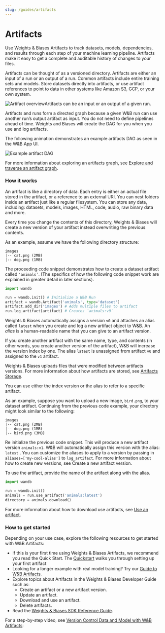 ```yaml
---
slug: /guides/artifacts
---
```


# Artifacts

Use Weights & Biases Artifacts to track datasets, models, dependencies, and results through each step of your machine learning pipeline. Artifacts make it easy to get a complete and auditable history of changes to your files.

Artifacts can be thought of as a versioned directory. Artifacts are either an input of a run or an output of a run. Common artifacts include entire training sets and models. Store datasets directly into artifacts, or use artifact references to point to data in other systems like Amazon S3, GCP, or your own system.

![Artifact overview](<pathname:///images/artifacts/artifacts_overview.png>)Artifacts can be an input or an output of a given run.

Artifacts and runs form a directed graph because a given W&B run can use another run’s output artifact as input. You do not need to define pipelines ahead of time. Weights and Biases will create the DAG for you when you use and log artifacts.

The following animation demonstrates an example artifacts DAG as seen in the W&B App UI.

![Example artifact DAG](<pathname:///images/artifacts/example_dag_view.gif>)

For more information about exploring an artifacts graph, see [Explore and traverse an artifact graph](explore-and-traverse-an-artifact-graph.md).

### How it works

An artifact is like a directory of data. Each entry is either an actual file stored in the artifact, or a reference to an external URI. You can nest folders inside an artifact just like a regular filesystem. You can store any data, including: datasets, models, images, HTML, code, audio, raw binary data and more.

Every time you change the contents of this directory, Weights & Biases will create a new version of your artifact instead overwriting the previous contents.

As an example, assume we have the following directory structure:

```
images
|-- cat.png (2MB)
|-- dog.png (1MB)
```

The proceeding code snippet demonstrates how to create a dataset artifact called `‘animals’`. (The specifics of how the following code snippet work are explained in greater detail in later sections).

```python
import wandb

run = wandb.init() # Initialize a W&B Run
artifact = wandb.Artifact('animals', type='dataset')
artifact.add_dir('images') # Adds multiple files to artifact
run.log_artifact(artifact) # Creates `animals:v0`
```

Weights & Biases automatically assigns a version `v0` and attaches an alias called `latest` when you create and log a new artifact object to W&B. An _alias_ is a human-readable name that you can give to an artifact version.

If you create another artifact with the same name, type, and contents (in other words, you create another version of the artifact), W&B will increase the version index by one. The alias `latest` is unassigned from artifact `v0` and assigned to the `v1` artifact.

Weights & Biases uploads files that were modified between artifacts versions. For more information about how artifacts are stored, see [Artifacts Storage](storage.md).

You can use either the index version or the alias to refer to a specific artifact.

As an example, suppose you want to upload a new image, `bird.png`, to your dataset artifact. Continuing from the previous code example, your directory might look similar to the following:

```
images
|-- cat.png (2MB)
|-- dog.png (1MB)
|-- bird.png (3MB)
```

Re initialize the previous code snippet. This will produce a new artifact version `animals:v1`. W&B will automatically assign this version with the alias: `latest` . You can customize the aliases to apply to a version by passing in `aliases=['my-cool-alias']` to `log_artifact`. For more information about how to create new versions, see Create a new artifact version.

To use the artifact, provide the name of the artifact along with the alias.

```python
import wandb

run = wandb.init()
animals = run.use_artifact('animals:latest')
directory = animals.download()
```

For more information about how to download use artifacts, see [Use an artifact](download-and-use-an-artifact.md).

### How to get started

Depending on your use case, explore the following resources to get started with W&B Artifacts:

* If this is your first time using Weights & Biases Artifacts, we recommend you read the Quick Start. The [Quickstart](quickstart.md) walks you through setting up your first artifact
* Looking for a longer example with real model training? Try our [Guide to W&B Artifacts](https://wandb.ai/wandb/arttest/reports/Guide-to-W-B-Artifacts--VmlldzozNTAzMDM).
* Explore topics about Artifacts in the Weights & Biases Developer Guide such as:
  * Create an artifact or a new artifact version.
  * Update an artifact.
  * Download and use an artifact.
  * Delete artifacts.
* Read the [Weights & Biases SDK Reference Guide](https://docs.wandb.ai/ref).

For a step-by-step video, see [Version Control Data and Model with W&B Artifacts](https://www.youtube.com/watch?v=Hd94gatGMic\&ab\_channel=Weights%26Biases):


<!-- {% embed url="https://www.youtube.com/watch?v=Hd94gatGMic" %} -->

